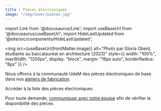 ```yaml
---
title : Pièces électroniques
image: "/img/cover/pieces.jpg"
---
```


import Link from '@docusaurus/Link';
import useBaseUrl from '@docusaurus/useBaseUrl';
import HideLastUpdated from '@site/src/components/HideLastUpdated';

<img 
  src={useBaseUrl(frontMatter.image)} 
  alt="Photo par Gloria Obeid, étudiante au baccalauréat en architecture (2023)"
  style={{
    width: "100%",
    maxWidth: "1200px",
    display: "block",
    margin: "16px auto",
    borderRadius: "8px"
  }} 
/>

<HideLastUpdated/>

Nous offrons à la communauté UdeM des pièces électroniques de base dans nos [ateliers de fabrication](../../espaces/ateliers.md).

<Link to="https://studiobib.notion.site/pieces" className="button button--primary">
  Accéder à la liste des pièces électroniques
</Link>

Pour toute demande, [communiquer avec notre équipe](../../a-propos/soutien-creation.md) afin de vérifier la disponibilité des pièces.